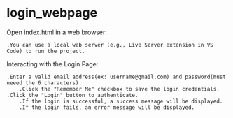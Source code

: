 # login_webpage

 Open index.html in a web browser:
 
	.You can use a local web server (e.g., Live Server extension in VS Code) to run the project.
	
 Interacting with the Login Page:
 
	.Enter a valid email address(ex: username@gmail.com) and password(must neeed the 6 characters). 
        .Click the "Remember Me" checkbox to save the login credentials. 
	.Click the "Login" button to authenticate. 
        .If the login is successful, a success message will be displayed. 
        .If the login fails, an error message will be displayed.	
